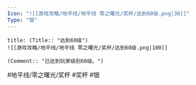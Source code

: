 ```yaml
---
Icon: "![[游戏攻略/地平线/地平线 零之曙光/奖杯/达到60级.png|30]]"
Type: "银"
---
```

```ad-common-silver-trophy
title: (Title:: "达到60级")
![[游戏攻略/地平线/地平线 零之曙光/奖杯/达到60级.png|100]]

(Comment:: "已达到玩家级别60级。")
```

#地平线/零之曙光/奖杯 #奖杯 #银
